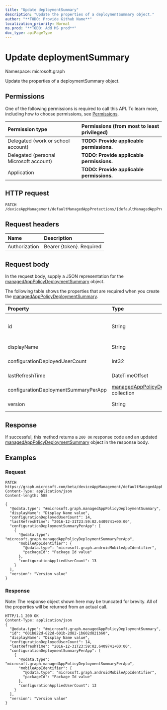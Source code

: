 ```yaml
---
title: "Update deploymentSummary"
description: "Update the properties of a deploymentSummary object."
author: "**TODO: Provide Github Name**"
localization_priority: Normal
ms.prod: "**TODO: Add MS prod**"
doc_type: apiPageType
---
```


# Update deploymentSummary

Namespace: microsoft.graph

Update the properties of a deploymentSummary object.

## Permissions
One of the following permissions is required to call this API. To learn more, including how to choose permissions, see [Permissions](/concepts/permissions-reference.md).

|Permission type|Permissions (from most to least privileged)|
|:---|:---|
|Delegated (work or school account)|**TODO: Provide applicable permissions.**|
|Delegated (personal Microsoft account)|**TODO: Provide applicable permissions.**|
|Application|**TODO: Provide applicable permissions.**|

## HTTP request
<!-- {
  "blockType": "ignored"
}
-->
``` http
PATCH /deviceAppManagement/defaultManagedAppProtections/{defaultManagedAppProtectionId}/deploymentSummary
```

## Request headers
|Name|Description|
|:---|:---|
|Authorization|Bearer {token}. Required|

## Request body
In the request body, supply a JSON representation for the [managedAppPolicyDeploymentSummary](../resources/managedapppolicydeploymentsummary.md) object.

The following table shows the properties that are required when you create the [managedAppPolicyDeploymentSummary](../resources/managedapppolicydeploymentsummary.md).

|Property|Type|Description|
|:---|:---|:---|
|id|String|**TODO: Add Description** Inherited from [entity](../resources/entity.md)|
|displayName|String|**TODO: Add Description**|
|configurationDeployedUserCount|Int32|**TODO: Add Description**|
|lastRefreshTime|DateTimeOffset|**TODO: Add Description**|
|configurationDeploymentSummaryPerApp|[managedAppPolicyDeploymentSummaryPerApp](../resources/managedapppolicydeploymentsummaryperapp.md) collection|**TODO: Add Description**|
|version|String|Version of the entity.|



## Response
If successful, this method returns a `200 OK` response code and an updated [managedAppPolicyDeploymentSummary](../resources/managedapppolicydeploymentsummary.md) object in the response body.

## Examples

### Request
<!-- {
  "blockType": "request",
  "name": "update_deploymentsummary"
}
-->
``` http
PATCH https://graph.microsoft.com/beta/deviceAppManagement/defaultManagedAppProtections/{defaultManagedAppProtectionId}/deploymentSummary
Content-Type: application/json
Content-length: 588

{
  "@odata.type": "#microsoft.graph.managedAppPolicyDeploymentSummary",
  "displayName": "Display Name value",
  "configurationDeployedUserCount": 14,
  "lastRefreshTime": "2016-12-31T23:59:02.6409741+00:00",
  "configurationDeploymentSummaryPerApp": [
    {
      "@odata.type": "microsoft.graph.managedAppPolicyDeploymentSummaryPerApp",
      "mobileAppIdentifier": {
        "@odata.type": "microsoft.graph.androidMobileAppIdentifier",
        "packageId": "Package Id value"
      },
      "configurationAppliedUserCount": 13
    }
  ],
  "version": "Version value"
}
```

### Response
Note: The response object shown here may be truncated for brevity. All of the properties will be returned from an actual call.
<!-- {
  "blockType": "response",
  "truncated": true
}
-->
``` http
HTTP/1.1 200 OK
Content-Type: application/json
{
  "@odata.type": "#microsoft.graph.managedAppPolicyDeploymentSummary",
  "id": "601b822d-822d-601b-2d82-1b602d821b60",
  "displayName": "Display Name value",
  "configurationDeployedUserCount": 14,
  "lastRefreshTime": "2016-12-31T23:59:02.6409741+00:00",
  "configurationDeploymentSummaryPerApp": [
    {
      "@odata.type": "microsoft.graph.managedAppPolicyDeploymentSummaryPerApp",
      "mobileAppIdentifier": {
        "@odata.type": "microsoft.graph.androidMobileAppIdentifier",
        "packageId": "Package Id value"
      },
      "configurationAppliedUserCount": 13
    }
  ],
  "version": "Version value"
}
```

